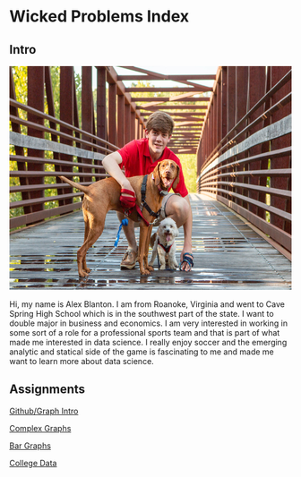 # Wicked Problems Index

## Intro

<img src="IMG_3312.JPG" width="590" height="400" />

Hi, my name is Alex Blanton. I am from Roanoke, Virginia and went to Cave Spring High School which is in the southwest part of the state. I want to double major in business and economics. I am very interested in working in some sort of a role for a professional sports team and that is part of what made me interested in data science. I really enjoy soccer and the emerging analytic and statical side of the game is fascinating to me and made me want to learn more about data science. 

## Assignments

[Github/Graph Intro](Practice1.md)

[Complex Graphs](Practice2.md)

[Bar Graphs](Practice3.md)

[College Data](Teaching.md)
